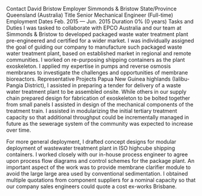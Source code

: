 Contact	David Bristow
Employer	Simmonds & Bristow
State/Province	Queensland (Australia)
Title	Senior Mechanical Engineer (Full-time)
Employment Dates	Feb. 2015 — Jun. 2015
Duration	0% (0 years)
Tasks and Duties
I was tasked to collaborate with EPCO Australia and our team at Simmonds & Bristow to developed packaged waste water treatment plant pre-engineered and certified for a wider market. I was individually assigned the goal of guiding our company to manufacture such packaged waste water treatment plant, based on established market in regional and remote communities. I worked on re-purposing shipping containers as the plant exoskeleton. I applied my expertise in pumps and reverse osmosis membranes to investigate the challenges and opportunities of membrane bioreactors.
Representative Projects
Papua New Guinea highlands (Ialibu-Pangia District), I assisted in preparing a tender for delivery of a waste water treatment plant to be assembled onsite. While others in our supply chain prepared design for fabrication of exoskeleton to be bolted together from small panels I assisted in design of the mechanical components of the treatment train. I assisted in modularizing the initial tertiary treatment capacity so that additional throughput could be incrementally managed in future as the sewerage system of the community was expected to increase over time.

For more general deployment, I drafted concept designs for modular deployment of wastewater treatment plant in ISO highcube shipping containers. I worked closely with our in-house process engineer to agree upon process flow diagrams and control schemes for the package plant. An important aspect of the work was to provide membrane clarifier module to avoid the large large area used by conventional sedimentation. I obtained multiple quotations from component suppliers for a nominal capacity so that our company sales engineers could quote a cost ex-works Brisbane.
